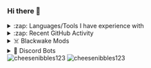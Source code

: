 ### Hi there 👋

<details>
  <summary>:zap: Languages/Tools I have experience with</summary>
  
  Code:
  
  <img src="https://cdn.icon-icons.com/icons2/2415/PNG/512/csharp_original_logo_icon_146578.png" alt="csharp" width="40" height="40"/>
  <img src="https://cdn3.iconfinder.com/data/icons/logos-and-brands-adobe/512/267_Python-512.png" alt="python" width="40" height="40"/>
  <img src="https://cdn.icon-icons.com/icons2/2108/PNG/512/javascript_icon_130900.png" alt="javascript" width="40" height="40"/>
  <img src="https://cdn.icon-icons.com/icons2/2415/PNG/512/html_original_wordmark_logo_icon_146478.png" alt="html5" width="40" height="40"/>
  
  Modelling & Animaton:
  
  <img src="https://download.blender.org/branding/community/blender_community_badge_white.svg" alt="blender" width="40" height="40"/>
  
  Game engines:
  
  <img src="https://raw.githubusercontent.com/kenangundogan/fontisto/036b7eca71aab1bef8e6a0518f7329f13ed62f6b/icons/svg/brand/unreal-engine.svg" alt="unreal" width="40" height="40"/>
  <img src="https://www.vectorlogo.zone/logos/unity3d/unity3d-icon.svg" alt="unity" width="40" height="40"/>
  
  Operating systems:
  
  <img src="https://cdn.icon-icons.com/icons2/46/PNG/128/linux_penguin_animal_9362.png" alt="linux" width="40" height="40"/>
  <img src="https://cdn.icon-icons.com/icons2/836/PNG/512/Windows_Phone_icon-icons.com_66782.png" alt="windows" width="40" height="40"/>
  
  Environments:
  
  <img src="https://cdn.icon-icons.com/icons2/2415/PNG/512/nodejs_original_wordmark_logo_icon_146412.png" alt="nodejs" width="40" height="40"/>
  
  Databases:
  
  <img src="https://cdn.icon-icons.com/icons2/2415/PNG/512/postgresql_original_wordmark_logo_icon_146392.png" alt="postgresql" width="40" height="40"/>
  <img src="https://cdn.icon-icons.com/icons2/2415/PNG/512/mysql_original_wordmark_logo_icon_146417.png" alt="mysql" width="40" height="40"/>

</details>

<details>
  <summary>:zap: Recent GitHub Activity</summary>
  
<!--START_SECTION:activity-->
1. ❗️ Closed issue [#5](https://github.com/cheesenibbles123/OliverbotPublic/issues/5) in [cheesenibbles123/OliverbotPublic](https://github.com/cheesenibbles123/OliverbotPublic)
2. 🗣 Commented on [#5](https://github.com/cheesenibbles123/OliverbotPublic/issues/5) in [cheesenibbles123/OliverbotPublic](https://github.com/cheesenibbles123/OliverbotPublic)
3. 🗣 Commented on [#5](https://github.com/cheesenibbles123/OliverbotPublic/issues/5) in [cheesenibbles123/OliverbotPublic](https://github.com/cheesenibbles123/OliverbotPublic)
4. ❗️ Closed issue [#2](https://github.com/cheesenibbles123/OliverbotPublic/issues/2) in [cheesenibbles123/OliverbotPublic](https://github.com/cheesenibbles123/OliverbotPublic)
5. ❗️ Closed issue [#3](https://github.com/cheesenibbles123/OliverbotPublic/issues/3) in [cheesenibbles123/OliverbotPublic](https://github.com/cheesenibbles123/OliverbotPublic)
<!--END_SECTION:activity-->

</details>

<details>
  <summary>☠️ Blackwake Mods</summary>
  
-  <a href="https://github.com/cheesenibbles123/Alternion-BW-mod">Alternion</a>
  
-  <a href="https://github.com/cheesenibbles123/Original-CharacterCustomization-thingy-bw-mod">The one that started it all</a>
    
-  <a href="https://github.com/cheesenibbles123/-BW---MainMenuCharacterRotator">Character Rotator</a>
  
-  <a href="https://github.com/cheesenibbles123/customEliteBadges">Custom Elite Badges</a>

-  <a href="https://github.com/cheesenibbles123/customFlags">Custom Flags</a>

-  <a href="https://github.com/cheesenibbles123/customSailSkins">Custom Sail Skins</a>

 </details>
 
 <details>
  <summary>🤖 Discord Bots</summary>
  
-  <a href="https://github.com/cheesenibbles123/OliverbotPublic">Oliverbot</a>

-  <a href="https://github.com/cheesenibbles123/TheHolyHammer">The Holy Hammer</a>

 </details>

<img src="https://github-readme-stats.vercel.app/api/top-langs?username=cheesenibbles123&show_icons=true&locale=en&layout=compact" alt="cheesenibbles123" />
<img src="https://github-readme-stats.vercel.app/api?username=cheesenibbles123" alt="cheesenibbles123" />

<!--
**cheesenibbles123/cheesenibbles123** is a ✨ _special_ ✨ repository because its `README.md` (this file) appears on your GitHub profile.

Here are some ideas to get you started:

- 🔭 I’m currently working on ...
- 🌱 I’m currently learning ...
- 👯 I’m looking to collaborate on ...
- 🤔 I’m looking for help with ...
- 💬 Ask me about ...
- 📫 How to reach me: ...
- 😄 Pronouns: ...
- ⚡ Fun fact: ...
-->
